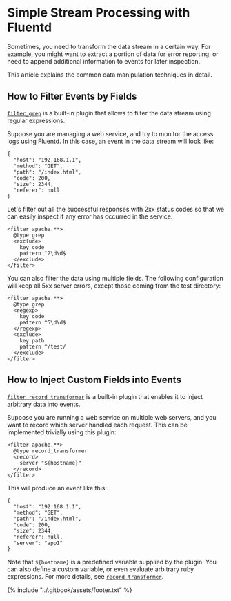 # Simple Stream Processing with Fluentd

Sometimes, you need to transform the data stream in a certain way. For example, you might want to extract a portion of data for error reporting, or need to append additional information to events for later inspection.

This article explains the common data manipulation techniques in detail.

## How to Filter Events by Fields

[`filter_grep`](../filter/grep.md) is a built-in plugin that allows to filter the data stream using regular expressions.

Suppose you are managing a web service, and try to monitor the access logs using Fluentd. In this case, an event in the data stream will look like:

```text
{
  "host": "192.168.1.1",
  "method": "GET",
  "path": "/index.html",
  "code": 200,
  "size": 2344,
  "referer": null
}
```

Let's filter out all the successful responses with 2xx status codes so that we can easily inspect if any error has occurred in the service:

```text
<filter apache.**>
  @type grep
  <exclude>
    key code
    pattern ^2\d\d$
  </exclude>
</filter>
```

You can also filter the data using multiple fields. The following configuration will keep all 5xx server errors, except those coming from the test directory:

```text
<filter apache.**>
  @type grep
  <regexp>
    key code
    pattern ^5\d\d$
  </regexp>
  <exclude>
    key path
    pattern ^/test/
  </exclude>
</filter>
```

## How to Inject Custom Fields into Events

[`filter_record_transformer`](../filter/record_transformer.md) is a built-in plugin that enables it to inject arbitrary data into events.

Suppose you are running a web service on multiple web servers, and you want to record which server handled each request. This can be implemented trivially using this plugin:

```text
<filter apache.**>
  @type record_transformer
  <record>
    server "${hostname}"
  </record>
</filter>
```

This will produce an event like this:

```text
{
  "host": "192.168.1.1",
  "method": "GET",
  "path": "/index.html",
  "code": 200,
  "size": 2344,
  "referer": null,
  "server": "app1"
}
```

Note that `${hostname}` is a predefined variable supplied by the plugin. You can also define a custom variable, or even evaluate arbitrary ruby expressions. For more details, see [`record_transformer`](../filter/record_transformer.md).

{% include "../.gitbook/assets/footer.txt" %}
